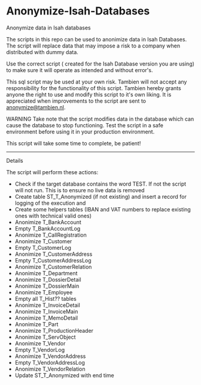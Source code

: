 # Anonymize-Isah-Databases

Anonymize data in Isah databases

The scripts in this repo can be used to anonimize data in Isah Databases. 
The script will replace data that may impose a risk to a company when distributed with dummy data.

Use the correct script ( created for the Isah Database version you are using) to make sure it will operate as intended and without error's.

This sql script may be used at your own risk. 
Tambien will not accept any responsibility for the functionality of this script.
Tambien hereby grants anyone the right to use and modify this script to it's own liking.
It is appreciated when improvements to the script are sent to anonymize@tambien.nl.

WARNING
Take note that the script modifies data in the database which can cause the database to stop functioning.
Test the script in a safe environment before using it in your production environment.

This script will take some time to complete, be patient!

------------------
Details

The script will perform these actions:
- Check if the target database contains the word TEST. If not the script will not run. This is to ensure no live data is removed
- Create table ST_T_Anonymized (if not existing) and insert a record for logging of the execution and
- Create some helpers tables (IBAN and VAT numbers to replace existing ones with technical valid ones)
- Anonimize T_BankAccount
- Empty T_BankAccountLog
- Anonimize T_CallRegistration
- Anonimize T_Customer
- Empty T_CustomerLog
- Anonimize T_CustomerAddress
- Empty T_CustomerAddressLog
- Anonimize T_CustomerRelation
- Anonimize T_Department
- Anonimize T_DossierDetail
- Anonimize T_DossierMain
- Anonimize T_Employee
- Empty all T_Hist?? tables
- Anonimize T_InvoiceDetail
- Anonimize T_InvoiceMain
- Anonimize T_MemoDetail
- Anonimize T_Part
- Anonimize T_ProductionHeader
- Anonimize T_ServObject
- Anonimize T_Vendor
- Empty T_VendorLog
- Anonimize T_VendorAddress
- Empty T_VendorAddressLog
- Anonimize T_VendorRelation
- Update ST_T_Anonymized with end time
